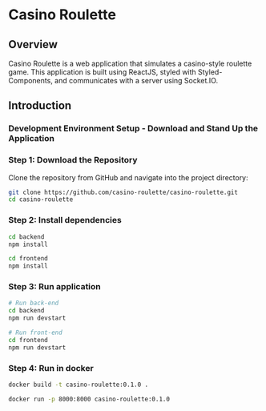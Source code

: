 # Casino Roulette

## Overview

Casino Roulette is a web application that simulates a casino-style roulette game. This application is built using ReactJS, styled with Styled-Components, and communicates with a server using Socket.IO.

## Introduction

### Development Environment Setup - Download and Stand Up the Application
### Step 1: Download the Repository
Clone the repository from GitHub and navigate into the project directory:

```bash
git clone https://github.com/casino-roulette/casino-roulette.git
cd casino-roulette
```

### Step 2: Install dependencies
```bash
cd backend
npm install

cd frontend
npm install
```

### Step 3: Run application

```bash
# Run back-end
cd backend
npm run devstart

# Run front-end
cd frontend
npm run devstart
```


### Step 4: Run in docker
```bash
docker build -t casino-roulette:0.1.0 .

docker run -p 8000:8000 casino-roulette:0.1.0
```